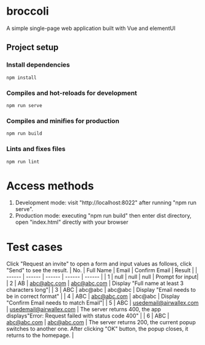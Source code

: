 # broccoli
A simple single-page web application built with Vue and elementUI

## Project setup
### Install dependencies
```
npm install
```

### Compiles and hot-reloads for development
```
npm run serve
```

### Compiles and minifies for production
```
npm run build
```

### Lints and fixes files
```
npm run lint
```

# Access methods
1. Development mode: visit "http://localhost:8022" after running "npm run serve".
2. Production mode: executing "npm run build" then enter dist directory, open "index.html" directly with your browser

# Test cases
Click "Request an invite" to open a form and input values as follows, click "Send" to see the result.
| No. | Full Name | Email | Confirm Email | Result |
| ------ | ------ | ------ | ------ | ------ |
| 1 | null | null | null | Prompt for input|
| 2 | AB | abc@abc.com | abc@abc.com | Display "Full name at least 3 characters long"|
| 3 | ABC | abc@abc | abc@abc | Display "Email needs to be in correct format" |
| 4 | ABC | abc@abc.com | abc@abc | Display "Confirm Email needs to match Email"|
| 5 | ABC | usedemail@airwallex.com | usedemail@airwallex.com | The server returns 400, the app displays"Error: Request failed with status code 400" |
| 6 | ABC | abc@abc.com | abc@abc.com | The server returns 200,  the current popup switches to another one. After clicking "OK" button,  the popup closes, it returns to the homepage. |


